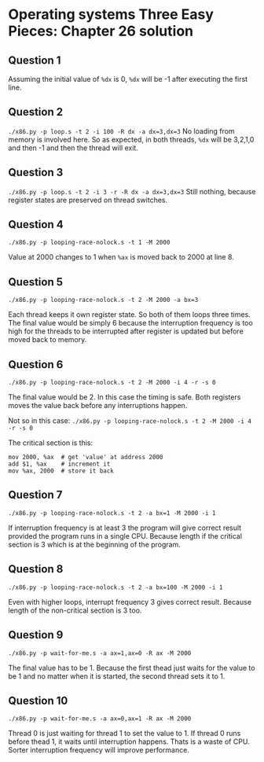 # Operating systems Three Easy Pieces: Chapter 26 solution

## Question 1

Assuming the initial value of `%dx` is 0, `%dx` will be -1 after executing the first line.

## Question 2

`./x86.py -p loop.s -t 2 -i 100 -R dx -a dx=3,dx=3`
No loading from memory is involved here. So as expected, in both threads, `%dx` will be 3,2,1,0 and then -1 and then the thread will exit.

## Question 3

`./x86.py -p loop.s -t 2 -i 3 -r -R dx -a dx=3,dx=3`
Still nothing, because register states are preserved on thread switches.

## Question 4

`./x86.py -p looping-race-nolock.s -t 1 -M 2000`

Value at 2000 changes to 1 when `%ax` is moved back to 2000 at line 8.

## Question 5

`./x86.py -p looping-race-nolock.s -t 2 -M 2000 -a bx=3`

Each thread keeps it own register state. So both of them loops three times.
The final value would be simply 6 because the interruption frequency is too high for the threads to be interrupted after register is updated but before moved back to memory.

## Question 6

`./x86.py -p looping-race-nolock.s -t 2 -M 2000 -i 4 -r -s 0`

The final value would be 2. In this case the timing is safe. Both registers moves the value back before any interruptions happen.

Not so in this case:
`./x86.py -p looping-race-nolock.s -t 2 -M 2000 -i 4 -r -s 0`

The critical section is this:

```
mov 2000, %ax  # get 'value' at address 2000
add $1, %ax    # increment it
mov %ax, 2000  # store it back
```

## Question 7

`./x86.py -p looping-race-nolock.s -t 2 -a bx=1 -M 2000 -i 1`

If interruption frequency is at least 3 the program will give correct result provided the program runs in a single CPU. Because length if the critical section is 3 which is at the beginning of the program.

## Question 8

`./x86.py -p looping-race-nolock.s -t 2 -a bx=100 -M 2000 -i 1`

Even with higher loops, interrupt frequency 3 gives correct result. Because length of the non-critical section is 3 too.

## Question 9

`./x86.py -p wait-for-me.s -a ax=1,ax=0 -R ax -M 2000`

The final value has to be 1. Because the first thead just waits for the value to be 1 and no matter when it is started, the second thread sets it to 1.

## Question 10

`./x86.py -p wait-for-me.s -a ax=0,ax=1 -R ax -M 2000`

Thread 0 is just waiting for thread 1 to set the value to 1. If thread 0 runs before thead 1, it waits until interruption happens. Thats is a waste of CPU. Sorter interruption frequency will improve performance.
